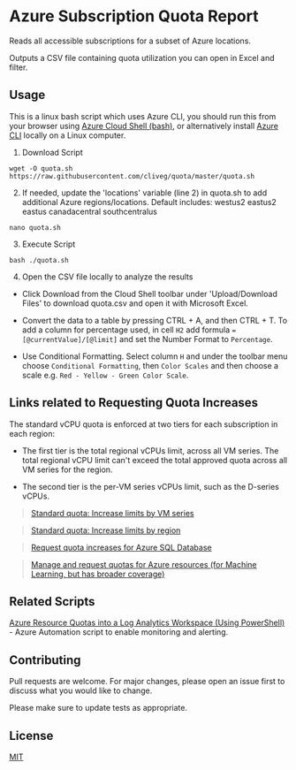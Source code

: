 # Azure Subscription Quota Report
Reads all accessible subscriptions for a subset of Azure locations.

Outputs a CSV file containing quota utilization you can open in Excel and filter.

## Usage
This is a linux bash script which uses Azure CLI, you should run this from your browser using [Azure Cloud Shell (bash)](https://docs.microsoft.com/en-us/azure/cloud-shell/overview), or alternatively install [Azure CLI](https://docs.microsoft.com/en-us/cli/azure/install-azure-cli) locally on a Linux computer.
1. Download Script
```
wget -O quota.sh https://raw.githubusercontent.com/cliveg/quota/master/quota.sh
```
2. If needed, update the 'locations' variable (line 2) in quota.sh to add additional Azure regions/locations. Default includes: westus2 eastus2 eastus canadacentral southcentralus
```
nano quota.sh
```
3. Execute Script

```
bash ./quota.sh
```

4. Open the CSV file locally to analyze the results

- Click Download from the Cloud Shell toolbar under 'Upload/Download Files' to download quota.csv and open it with Microsoft Excel. 

- Convert the data to a table by pressing CTRL + A, and then CTRL + T. To add a column for percentage used, in cell ```H2``` add formula ```=[@currentValue]/[@limit]``` and set the Number Format to ```Percentage```.
- Use Conditional Formatting. Select column ```H``` and under the toolbar menu choose ```Conditional Formatting```, then ```Color Scales``` and then choose a scale e.g. ```Red - Yellow - Green Color Scale```.

## Links related to Requesting Quota Increases
The standard vCPU quota is enforced at two tiers for each subscription in each region:

- The first tier is the total regional vCPUs limit, across all VM series.
The total regional vCPU limit can't exceed the total approved quota across all VM series for the region.

- The second tier is the per-VM series vCPUs limit, such as the D-series vCPUs.


> [Standard quota: Increase limits by VM series](https://docs.microsoft.com/en-us/azure/azure-portal/supportability/per-vm-quota-requests)

> [Standard quota: Increase limits by region](https://docs.microsoft.com/en-us/azure/azure-portal/supportability/regional-quota-requests)

> [Request quota increases for Azure SQL Database](https://docs.microsoft.com/en-us/azure/sql-database/quota-increase-request)

> [Manage and request quotas for Azure resources (for Machine Learning, but has broader coverage)](https://docs.microsoft.com/en-us/azure/machine-learning/how-to-manage-quotas)

## Related Scripts
[Azure Resource Quotas into a Log Analytics Workspace (Using PowerShell)](https://github.com/brandofriva/AzureQuotas) - Azure Automation script to enable monitoring and alerting.

## Contributing
Pull requests are welcome. For major changes, please open an issue first to discuss what you would like to change.

Please make sure to update tests as appropriate.

## License
[MIT](https://choosealicense.com/licenses/mit/)
